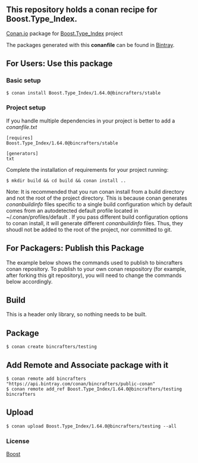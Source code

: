 ## This repository holds a conan recipe for Boost.Type_Index.

[Conan.io](https://conan.io) package for [Boost.Type_Index](https://github.com/Boostorg/Type_Index) project

The packages generated with this **conanfile** can be found in [Bintray](https://bintray.com/bincrafters/conan-public/Boost.Type_Index%3Abincrafters).

## For Users: Use this package

### Basic setup

    $ conan install Boost.Type_Index/1.64.0@bincrafters/stable

### Project setup

If you handle multiple dependencies in your project is better to add a *conanfile.txt*

    [requires]
    Boost.Type_Index/1.64.0@bincrafters/stable

    [generators]
    txt

Complete the installation of requirements for your project running:</small></span>

    $ mkdir build && cd build && conan install ..
	
Note: It is recommended that you run conan install from a build directory and not the root of the project directory.  This is because conan generates *conanbuildinfo* files specific to a single build configuration which by default comes from an autodetected default profile located in ~/.conan/profiles/default .  If you pass different build configuration options to conan install, it will generate different *conanbuildinfo* files.  Thus, they shoudl not be added to the root of the project, nor committed to git. 

## For Packagers: Publish this Package

The example below shows the commands used to publish to bincrafters conan repository. To publish to your own conan respository (for example, after forking this git repository), you will need to change the commands below accordingly. 

## Build  

This is a header only library, so nothing needs to be built.

## Package 

    $ conan create bincrafters/testing
	
## Add Remote and Associate package with it

	$ conan remote add bincrafters "https://api.bintray.com/conan/bincrafters/public-conan"
	$ conan remote add_ref Boost.Type_Index/1.64.0@bincrafters/testing bincrafters

## Upload

    $ conan upload Boost.Type_Index/1.64.0@bincrafters/testing --all

### License
[Boost](LICENSE)
